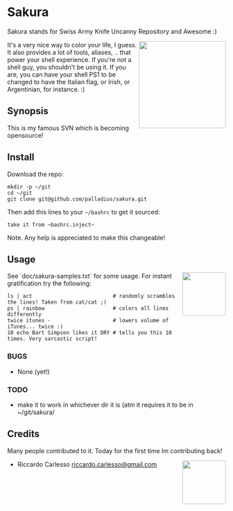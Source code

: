 # Sakura

Sakura stands for Swiss Army Knife Uncanny Repository and Awesome :)

 <img src='https://github.com/palladius/sakura/raw/master/images/sakura.jpg' height='200' align='right' />
 
It's a very nice way to color your life, I guess. It also provides a lot of tools, aliases, .. that power 
your shell experience. If you're not a shell guy, you shouldn't be using it. If you are, you can have your
shell PS1 to be changed to have the Italian flag, or Irish, or Argentinian, for instance. :)

## Synopsis

This is my famous SVN which is becoming opensource!

## Install

Download the repo:

	mkdir -p ~/git
	cd ~/git
	git clone git@github.com/palladius/sakura.git

Then add this lines to your `~/bashrc` to get it sourced:

	take it from ~bashrc.inject~

Note. Any help is appreciated to make this changeable!


## Usage

 <img src='https://github.com/palladius/sakura/raw/master/images/color-sample.png' height='100' align='right' />
See `doc/sakura-samples.txt` for some usage. 
For instant gratification try the following:

	ls | act                          # randomly scrambles the lines! Taken from cat/cat ;)
	ps | rainbow                      # colors all lines differently
	twice itunes -                    # lowers volume of iTunes... twice :)
	10 echo Bart Simpson likes it DRY # tells you this 10 times. Very sarcastic script!
	
### BUGS

- None (yet!)
    
### TODO 

- make it to work in whichever dir it is (atm it requires it to be in ~/git/sakura/

## Credits

Many people contributed to it. Today for the first time Im contributing back!

 <img src='http://www.palladius.it/palladius.jpg' height='100' align='right' />

- Riccardo Carlesso <riccardo.carlesso@gmail.com>
